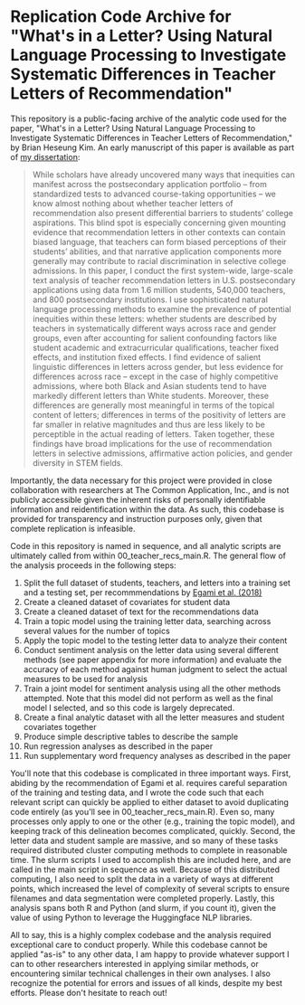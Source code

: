 # Replication Code Archive for "What's in a Letter? Using Natural Language Processing to Investigate Systematic Differences in Teacher Letters of Recommendation"

This repository is a public-facing archive of the analytic code used for the paper, "What's in a Letter? Using Natural Language Processing to Investigate Systematic Differences in Teacher Letters of Recommendation," by Brian Heseung Kim. An early manuscript of this paper is available as part of [my dissertation](https://libraetd.lib.virginia.edu/public_view/nz806060w):

>While scholars have already uncovered many ways that inequities can manifest across the postsecondary application portfolio – from standardized tests to advanced course-taking opportunities – we know almost nothing about whether teacher letters of recommendation also present differential barriers to students’ college aspirations. This blind spot is especially concerning given mounting evidence that recommendation letters in other contexts can contain biased language, that teachers can form biased perceptions of their students’ abilities, and that narrative application components more generally may contribute to racial discrimination in selective college admissions. In this paper, I conduct the first system-wide, large-scale text analysis of teacher recommendation letters in U.S. postsecondary applications using data from 1.6 million students, 540,000 teachers, and 800 postsecondary institutions. I use sophisticated natural language processing methods to examine the prevalence of potential inequities within these letters: whether students are described by teachers in systematically different ways across race and gender groups, even after accounting for salient confounding factors like student academic and extracurricular qualifications, teacher fixed effects, and institution fixed effects. I find evidence of salient linguistic differences in letters across gender, but less evidence for differences across race – except in the case of highly competitive admissions, where both Black and Asian students tend to have markedly different letters than White students. Moreover, these differences are generally most meaningful in terms of the topical content of letters; differences in terms of the positivity of letters are far smaller in relative magnitudes and thus are less likely to be perceptible in the actual reading of letters. Taken together, these findings have broad implications for the use of recommendation letters in selective admissions, affirmative action policies, and gender diversity in STEM fields.

Importantly, the data necessary for this project were provided in close collaboration with researchers at The Common Application, Inc., and is not publicly accessible given the inherent risks of personally identifiable information and reidentification within the data. As such, this codebase is provided for transparency and instruction purposes only, given that complete replication is infeasible.

Code in this repository is named in sequence, and all analytic scripts are ultimately called from within 00_teacher_recs_main.R. The general flow of the analysis proceeds in the following steps:
1. Split the full dataset of students, teachers, and letters into a training set and a testing set, per recommmendations by [Egami et al. (2018)](https://arxiv.org/abs/1802.02163)
2. Create a cleaned dataset of covariates for student data
3. Create a cleaned dataset of text for the recommendations data
4. Train a topic model using the training letter data, searching across several values for the number of topics
5. Apply the topic model to the testing letter data to analyze their content
6. Conduct sentiment analysis on the letter data using several different methods (see paper appendix for more information) and evaluate the accuracy of each method against human judgment to select the actual measures to be used for analysis
7. Train a joint model for sentiment analysis using all the other methods attempted. Note that this model did not perform as well as the final model I selected, and so this code is largely deprecated.
8. Create a final analytic dataset with all the letter measures and student covariates together
9. Produce simple descriptive tables to describe the sample
10. Run regression analyses as described in the paper
11. Run supplementary word frequency analyses as described in the paper

You'll note that this codebase is complicated in three important ways. First, abiding by the recommendation of Egami et al. requires careful separation of the training and testing data, and I wrote the code such that each relevant script can quickly be applied to either dataset to avoid duplicating code entirely (as you'll see in 00_teacher_recs_main.R). Even so, many processes only apply to one or the other (e.g., training the topic model), and keeping track of this delineation becomes complicated, quickly. Second, the letter data and student sample are massive, and so many of these tasks required distributed cluster computing methods to complete in reasonable time. The slurm scripts I used to accomplish this are included here, and are called in the main script in sequence as well. Because of this distributed computing, I also need to split the data in a variety of ways at different points, which increased the level of complexity of several scripts to ensure filenames and data segmentation were completed properly. Lastly, this analysis spans both R and Python (and slurm, if you count it), given the value of using Python to leverage the Huggingface NLP libraries.

All to say, this is a highly complex codebase and the analysis required exceptional care to conduct properly. While this codebase cannot be applied "as-is" to any other data, I am happy to provide whatever support I can to other researchers interested in applying similar methods, or encountering similar technical challenges in their own analyses. I also recognize the potential for errors and issues of all kinds, despite my best efforts. Please don't hesitate to reach out!
